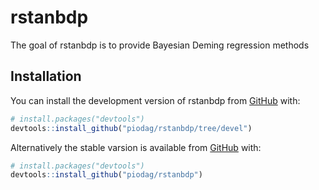 
# rstanbdp

<!-- badges: start -->
<!-- badges: end -->

The goal of rstanbdp is to provide Bayesian Deming regression methods

## Installation

You can install the development version of rstanbdp from [GitHub](https://github.com/piodag/rstanbdp/tree/devel) with:

``` r
# install.packages("devtools")
devtools::install_github("piodag/rstanbdp/tree/devel")

```

Alternatively the stable varsion is available from [GitHub](https://github.com/piodag/rstanbdp) with:

``` r
# install.packages("devtools")
devtools::install_github("piodag/rstanbdp")

```
